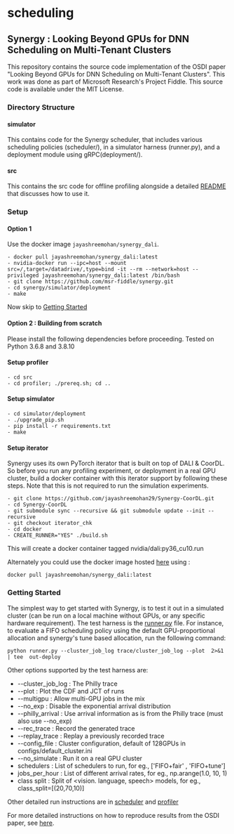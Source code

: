 # scheduling
## Synergy :  Looking Beyond GPUs for DNN Scheduling on Multi-Tenant Clusters

This repository contains the source code implementation of the OSDI paper "Looking Beyond GPUs for DNN Scheduling on Multi-Tenant Clusters". This work was done as part of Microsoft Research's Project Fiddle. This source code is available under the MIT License.

### Directory Structure

#### simulator
This contains code for the Synergy scheduler, that includes various scheduling policies (scheduler/), in a simulator harness (runner.py), and a deployment module using gRPC(deployment/).

#### src
This contains the src code for offline profiling alongside a detailed [README](README-offline-profiler.md) that discusses how to use it.

### Setup

#### Option 1

Use the docker image `jayashreemohan/synergy_dali`.
```
- docker pull jayashreemohan/synergy_dali:latest
- nvidia-docker run --ipc=host --mount src=/,target=/datadrive/,type=bind -it --rm --network=host --privileged jayashreemohan/synergy_dali:latest /bin/bash
- git clone https://github.com/msr-fiddle/synergy.git
- cd synergy/simulator/deployment
- make
```
Now skip to [Getting Started](README.md#getting-started)

#### Option 2 :  Building from scratch
Please install the following dependencies before proceeding. Tested on Python 3.6.8 and 3.8.10

#### Setup profiler
```
- cd src
- cd profiler; ./prereq.sh; cd ..
```

#### Setup simulator
```
- cd simulator/deployment
- ./upgrade_pip.sh
- pip install -r requirements.txt
- make
```

#### Setup iterator
Synergy uses its own PyTorch iterator that is built on top of DALI & CoorDL. So before you run any profiling experiment, or deployment in a real GPU cluster,  build a docker container with this iterator support by following these steps. Note that this is not required to run the simulation experiments.
```
- git clone https://github.com/jayashreemohan29/Synergy-CoorDL.git
- cd Synergy-CoorDL
- git submodule sync --recursive && git submodule update --init --recursive
- git checkout iterator_chk
- cd docker
- CREATE_RUNNER="YES" ./build.sh
```
 This will create a docker container tagged nvidia/dali:py36_cu10.run

Alternately you could use the docker image hosted [here](https://hub.docker.com/repository/docker/jayashreemohan/synergy_dali) using :
```
docker pull jayashreemohan/synergy_dali:latest
```

### Getting Started
The simplest way to get started with Synergy, is to test it out in a simulated cluster (can be run on a local machine without GPUs, or any specific hardware requirement). The test harness is the [runner.py](simulator/runner.py) file. For instance, to evaluate a FIFO scheduling policy using the default GPU-proportional allocation and synergy's tune based allocation, run the following command:

```
python runner.py --cluster_job_log trace/cluster_job_log --plot  2>&1 | tee  out-deploy
```

Other options supported by the test harness are:

* --cluster_job_log : The Philly trace
* --plot : Plot the CDF and JCT of runs
* --multigpu : Allow multi-GPU jobs in the mix
* --no_exp :  Disable the exponential arrival distribution
* --philly_arrival : Use arrival information as is from the Philly trace (must also use --no_exp)
* --rec_trace : Record the generated trace
* --replay_trace : Replay a previously recorded trace
* --config_file : Cluster configuration, default of 128GPUs in configs/default_cluster.ini
* --no_simulate : Run it on a real GPU cluster
* schedulers : List of schedulers to run, for eg., ['FIFO+fair' , 'FIFO+tune']
* jobs_per_hour : List of different arrival rates, for eg., np.arange(1.0, 10, 1)
* class split : Split of <vision. language, speech> models, for eg., class_split=[(20,70,10)]


Other detailed run instructions are in [scheduler](simulator/README.md) and [profiler](README-offline-profiler.md)

For more detailed instructions on how to reproduce results from the OSDI paper, see [here](ae-readme.md).
